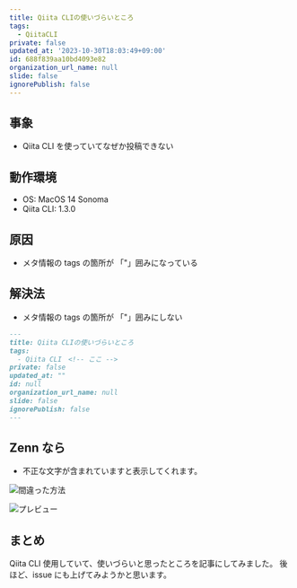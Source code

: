 ```yaml
---
title: Qiita CLIの使いづらいところ
tags:
  - QiitaCLI
private: false
updated_at: '2023-10-30T18:03:49+09:00'
id: 688f839aa10bd4093e82
organization_url_name: null
slide: false
ignorePublish: false
---
```

## 事象

- Qiita CLI を使っていてなぜか投稿できない

## 動作環境

- OS: MacOS 14 Sonoma
- Qiita CLI: 1.3.0

## 原因

- メタ情報の tags の箇所が 「"」囲みになっている

## 解決法

- メタ情報の tags の箇所が 「"」囲みにしない

```md
---
title: Qiita CLIの使いづらいところ
tags:
  - Qiita CLI　<!-- ここ -->
private: false
updated_at: ""
id: null
organization_url_name: null
slide: false
ignorePublish: false
---
```

## Zenn なら

- 不正な文字が含まれていますと表示してくれます。

![間違った方法](https://qiita-image-store.s3.ap-northeast-1.amazonaws.com/0/1312905/ef7cbb76-9cfc-3423-2ff7-3fe6172edf03.png)

![プレビュー](https://qiita-image-store.s3.ap-northeast-1.amazonaws.com/0/1312905/0fbe9617-691b-f050-5584-2e5edb7ba00a.png)

## まとめ

Qiita CLI 使用していて、使いづらいと思ったところを記事にしてみました。
後ほど、issue にも上げてみようかと思います。
